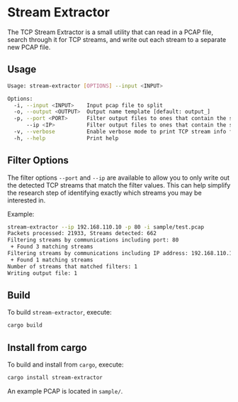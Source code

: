 # Stream Extractor

The TCP Stream Extractor is a small utility that can read in a PCAP file, search through it for TCP streams, and write out each stream to a separate new PCAP file.

## Usage

```bash
Usage: stream-extractor [OPTIONS] --input <INPUT>

Options:
  -i, --input <INPUT>    Input pcap file to split
  -o, --output <OUTPUT>  Output name template [default: output_]
  -p, --port <PORT>      Filter output files to ones that contain the specified port number
      --ip <IP>          Filter output files to ones that contain the specified IP address
  -v, --verbose          Enable verbose mode to print TCP stream info for each output PCAP file
  -h, --help             Print help
```

## Filter Options

The filter options `--port` and `--ip` are available to allow you to only write out the detected TCP streams that match the filter values. This can help simplify
the research step of identifying exactly which streams you may be interested in.

Example:
```bash
stream-extractor --ip 192.168.110.10 -p 80 -i sample/test.pcap
Packets processed: 21933, Streams detected: 662
Filtering streams by communications including port: 80
 + Found 3 matching streams
Filtering streams by communications including IP address: 192.168.110.10
 + Found 1 matching streams
Number of streams that matched filters: 1
Writing output file: 1
```

## Build

To build `stream-extractor`, execute:
```bash
cargo build
```

## Install from cargo

To build and install from `cargo`, execute:
```bash
cargo install stream-extractor
```

An example PCAP is located in `sample/`.
